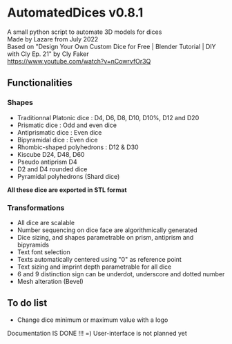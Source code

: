 # AutomatedDices v0.8.1
A small python script to automate 3D models for dices<br/>
Made by Lazare from July 2022<br/>
Based on "Design Your Own Custom Dice for Free | Blender Tutorial | DIY with Cly Ep. 21" by Cly Faker<br/>
https://www.youtube.com/watch?v=nCowrvfOr3Q<br/>

<h2>Functionalities</h2>
<h3>Shapes</h3>
<ul>
  <li>Traditionnal Platonic dice : D4, D6, D8, D10, D10%, D12 and D20</li>
  <li>Prismatic dice : Odd and even dice</li>
  <li>Antiprismatic dice : Even dice</li>
  <li>Bipyramidal dice : Even dice</li>
  <li>Rhombic-shaped polyhedrons : D12 & D30</li>
  <li>Kiscube D24, D48, D60</li>
  <li>Pseudo antiprism D4</li>
  <li>D2 and D4 rounded dice</li>
  <li>Pyramidal polyhedrons (Shard dice)</li>
</ul>
<b>All these dice are exported in STL format</b>
<h3>Transformations</h3>
<ul>
  <li>All dice are scalable</li>
  <li>Number sequencing on dice face are algorithmically generated</li>
  <li>Dice sizing, and shapes parametrable on prism, antiprism and bipyramids</li>
  <li>Text font selection</li>
  <li>Texts automatically centered using "0" as reference point</li>
  <li>Text sizing and imprint depth parametrable for all dice</li>
  <li>6 and 9 distinction sign can be underdot, underscore and dotted number</li>
  <li>Mesh alteration (Bevel)</li>
</ul>

<h2>To do list</h2>
<ul>
  <li>Change dice minimum or maximum value with a logo</li>
</ul>

Documentation IS DONE !!! =)
User-interface is not planned yet
